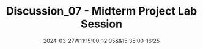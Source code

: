 ---
type: discussion
date: 2024-03-27W11:15:00-12:05&&15:35:00-16:25
title: "Discussion_07 - Midterm Project Lab Session"
tldr: "Midterm Project Lab Session for the VizWiz Captioning Challenge."
thumbnail: /static_files/presentations/boston-univ-small.gif
hide_from_announcments: true
---